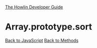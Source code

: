 [The Howlin Developer Guide](/index.md)



Array.prototype.sort
====================

[Back to JavaScript](../index.md)
[Back to Methods](../methods.md)



